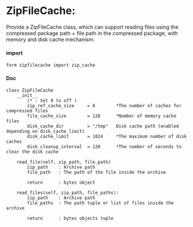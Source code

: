 # ZipFileCache:

Provide a ZipFileCache class, which can support reading files using the compressed package path + file path in the compressed package, with memory and disk cache mechanism.

#### import
    form zipfilecache import zip_cache


#### Doc
    class ZipFileCache
        __init__
            (* : Set 0 to off )
            zip_ref_cache_size     = 8        *The number of caches for compressed files
            file_cache_size        = 128      *Number of memory cache files
            disk_cache_dir         = "/tmp"   Disk cache path (enabled depending on disk_cache_limit)
            disk_cache_limit       = 1024     *The maximum number of disk caches
            disk_cleanup_interval  = 120      *The number of seconds to clear the disk cache

        read_file(self, zip_path, file_path)
            zip_path    : Archive path
            file_path   : The path of the file inside the archive

            return      : bytes object

        read_files(self, zip_path, file_paths):  
            zip_path    : Archive path
            file_paths  : The path tuple or list of files inside the archive

            return      : bytes objects tuple 
